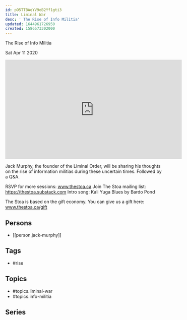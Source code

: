 ```yaml
---
id: pO5TTBAeYV9oB2Yf1gti3
title: Liminal War
desc: ' The Rise of Info Militia'
updated: 1644961726950
created: 1586573302000
---
```



 The Rise of Info Militia

Sat Apr 11 2020

<iframe width="560" height="315" src="https://www.youtube.com/embed/QthlWBI8_To" title="Liminal War: The Rise of Info Militia w/ Jack Murphy" frameborder="0" allow="accelerometer; autoplay; clipboard-write; encrypted-media; gyroscope; picture-in-picture" allowfullscreen ></iframe>

Jack Murphy, the founder of the Liminal Order, will be sharing his thoughts on the rise of information militias during these uncertain times. Followed by a Q&A.

RSVP for more sessions: www.thestoa.ca
Join The Stoa mailing list: https://thestoa.substack.com
Intro song: Kali Yuga Blues by Bardo Pond

The Stoa is based on the gift economy. You can give us a gift here: www.thestoa.ca/gift

## Persons

- [[person.jack-murphy]]

## Tags

- #rise

## Topics

- #topics.liminal-war
- #topics.info-militia

## Series




